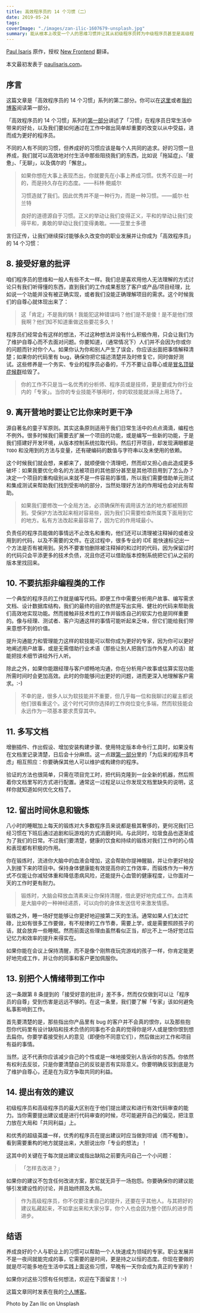 ```yaml
---
title: 高效程序员的 14 个习惯（二）
date: 2019-05-24
tags:
coverImage: "./images/zan-ilic-1607679-unsplash.jpg"
summary: 能从根本上改变一个人的思维习惯并让其从初级程序员转为中级程序员甚至是高级程序员的东西，是「习惯」。
---
```


[Paul Isaris] 原作，授权 [New Frontend](https://nextfe.com/) 翻译。

[Paul Isaris]: https://dev.to/pavlosisaris/the-14-habits-of-highly-effective-developers-part-2-2io0

本文最初发表于 [paulisaris.com](https://paulisaris.com/the-14-habits-of-highly-effective-developers-part-2/)。

## 序言

这篇文章是「高效程序员的 14 个习惯」系列的第二部分。你可以在[这里](https://nextfe.com/14-habits-of-effective-developers-1/)或者[我的博客](https://paulisaris.com/the-14-habits-of-highly-effective-developers-part-1/)阅读第一部分。

「高效程序员的 14 个习惯」系列的[第一部分](https://nextfe.com/14-habits-of-effective-developers-1/)讲述了「习惯」在程序员日常生活中带来的好处，以及我们要如何通过在工作中做出简单却重要的改变以从中受益，进而成为更好的程序员。

不同的人有不同的习惯，但养成好的习惯应该是每个人共同的追求。好的习惯一旦养成，我们就可以高效地对付生活中那些阻挠我们的东西，比如说「拖延症」、「疲惫」、「无聊」，以及偶尔的「懈怠」。

> 如果你想在大事上表现杰出，你就要先在小事上养成习惯。优秀不应是一时的，而是持久存在的态度。——科林·鲍威尔
>
> 习惯造就了我们。因此优秀并不是一种行为，而是一种习惯。——威尔·杜兰特
>
> 良好的道德源自于习惯。正义的举动让我们变得正义，平和的举动让我们变得平和，勇敢的举动让我们变得勇敢。——亚里士多德

言归正传，让我们继续探讨能够永久改变你的职业发展并让你成为「高效程序员」的 14 个习惯：

## 8. 接受好意的批评

咱们程序员的思维和一般人有些不太一样。我们总是喜欢用他人无法理解的方式讨论只有我们听得懂的东西，直到我们的工作成果惹怒了客户或产品/项目经理，比如说一个功能并没有被正确实现，或者我们没能正确理解项目的需求。这个时候我们的自尊心就体现出来了：

> 这「肯定」不是我的锅！我能犯这种错误吗？他们是不是傻！是不是他们恨我啊？他们知不知道重做这些要花多久！

程序员们经常会有这样的想法，不过这种想法并没有什么积极作用，只会让我们为了维护自尊心而不去面对问题。你要知道，（通常情况下）人们并不会因为你或你的问题而针对你个人。如果你认为你和别人产生了误会，你应该出面把事情解释清楚；如果你的代码里有 bug，确保你把它描述清楚并及时修复它，同时做好测试。这些修养是一个务实、专业的程序员必备的，千万不要让自尊心或是[冒名顶替症候群](https://zh.wikipedia.org/wiki/冒名頂替症候群)给毁了。

> 你的工作不只是当一名优秀的分析师、程序员或是技师，更是要成为你行业内的「专家」。当你的专业技能不够用时，你的软技能就派得上用场了。

## 9. 离开营地时要让它比你来时更干净

源自著名的童子军原则。其实这条原则适用于我们日常生活中的点点滴滴，编程也不例外。很多时候我们需要去扩展一个项目的功能，或是编写一些新的功能，于是我们搭建好开发环境，从版本控制系统拉取代码，然后打开项目，却发现满眼都是 `TODO` 和没用到的方法与变量，还有硬编码的数值与字符串以及未使用的依赖。

这个时候我们就会想，来都来了，就顺便做个清理吧，然而却又担心由此造成更多破坏：如果我要优化命名的方法被项目的其他部分甚至是其他项目用到了怎么办？决定一个项目的重构级别从来就不是一件容易的事情，所以我们需要借助单元测试和集成测试来帮助我们找到受影响的部分，当然处理好方法的作用域也会对此有帮助。

> 如果我们要修改一个全局方法，必须确保所有调用该方法的地方都被照顾到。受保护方法改起来相对容易些，因为我们只需要检查所属类下面用到它的地方。私有方法改起来最容易了，因为它的作用域最小。

负责任的程序员能做的事情远不止改名和重构，他们还可以清理被注释掉的或者没用到的代码，以及不需要的文件。在这过程中，很多专业的 IDE 能快速标记出一个方法是否有被用到。另外不要害怕删除被注释掉的和过时的代码，因为保留过时的代码只会平添更多的技术负债，况且你还可以借助版本控制系统把它们从之前的版本里找回来。

## 10. 不要抗拒非编程类的工作

一个典型的程序员的工作就是编写代码。即便工作中需要分析用户故事、编写需求文档、设计数据库结构，我们的最终的目的依然是写出实用、健壮的代码来帮助我们高效地实现功能。然而接触非技术性的工作并锻炼自己的软实力也是同样重要的。像与经理、测试者、客户沟通这样的事情可能听起来乏味，但它们能给我们带来意想不到的价值。

提升沟通能力和管理能力这样的软技能可以帮你成为更好的专家，因为你可以更好地阐述用户故事，或是无需借助行业术语（那些让别人把我们当作外星人的话）就能把技术细节讲给外行人听。

除此之外，如果你能跟经理与客户顺畅地沟通，你在分析用户故事或估算实现功能所需时间时会更加高效。此时的你能够问出更好的问题，进而更深入地理解客户需求。:-)

> 不幸的是，很多人以为软技能并不重要，但几乎每一位和我聊过的雇主都说他们很看重这个。这个时代可供你选择的工作岗位变化多端，然而软技能会永远作为一项基本要求贯穿其中。

## 11. 多写文档

增删插件、作出假设、增加安装构建步骤、使用特定版本命令行工具时，如果没有在文档里记录清楚，日后会十分麻烦。这一点跟[第一部分](https://nextfe.com/14-habits-of-effective-developers-1/)里的「为后来的程序员考虑」相互照应：你要确保其他人可以维护或构建你的程序。

验证的方法也很简单，只需在项目完工时，把代码克隆到一台全新的机器，然后照着你文档里写的方式进行配置。通常这一过程足以让你发现文档里缺失的说明，这样你就知道如何优化文档了。

## 12. 留出时间休息和锻炼

八小时的睡眠加上每天的锻炼对大多数程序员来说都是极其奢侈的，更何况我们已经习惯在下班后通过追剧和玩游戏的方式消磨时间。与此同时，垃圾食品也逐渐成为了我们的日常。不过我们要清楚，健康的饮食和持续的锻炼对我们工作时的心情和表现都有积极的作用。

你在锻炼时，流进你大脑中的血液会增加，这会帮助你提神醒脑，并让你更好地投入到接下来的项目中。保持身体健康能有效提高你的工作效率，而锻炼作为一种方式不仅能让你减轻体重和降低患病风险，还能提升心血管的健康程度，让你面对一天的工作时更有耐力。

> 锻炼时，大脑会释放血清素来让你保持清醒，借此更好地完成工作。血清素是大脑中的一种神经递质，可以向你的身体发送信号来激发情感。

锻炼之外，睡一场好觉能够让你更好地迎接第二天的生活。通常如果人们太过忙碌，比如有很多工作要做，有不规律的工作节奏，需要上学，或是需要照顾孩子的话，就会放弃一些睡眠。然而前面这些理由虽然看似正当，却比不上一场好觉过后记忆力和效率的提升来得实在。

如果你能在会议上保持清醒，而不是像个刚熬夜玩完游戏的孩子一样，你肯定能更好地完成工作，并让你的同事和客户更加佩服你。

## 13. 别把个人情绪带到工作中

这一条跟第 8 条提到的「接受好意的批评」差不多，然而仅仅做到可以让「程序员的自尊」受到伤害是远远不够的。在这一条里，我们要了解「专家」该如何避免私事影响到工作。

首先要清楚的是，那些指出你产品里有 bug 的客户并不会真的恨你，以及那些抱怨你代码里有设计缺陷和技术负债的同事也不会真的觉得你是坏人或是恨你恨到想去扁你。你要学着接受别人的意见（即便你不同意它们），然后做出对工作和项目有益的事情。

当然，这不代表你应该减少自己的个性或是一味地接受别人告诉你的东西。你依然有权利去反驳，只是你要清楚自己的反驳是否有实际意义。你要明确反驳到底是为了维护自尊心，还是在为双方争取共同的利益。

## 14. 提出有效的建议

初级程序员和高级程序员的最大区别在于他们提出建议和进行有效代码审查的能力。当你需要提出建议或是进行代码审查的时候，尽可能避开自己的偏见，把注意力放在大局和「共同利益」上。

和优秀的超级英雄一样，优秀的程序员在提出建议时应当做到坦诚（而不粗鲁）。看到需要重构的地方就提出来，大胆说出你「专业的想法」！

这其中的关键在于每次提出建议或指出缺陷之前要先问自己一个小问题：

> 「怎样去改进？」

如果你的建议不包含任何改进方案，那它就无异于一场抱怨。你要确保你的建议能够引发建设性的讨论，并且始终顾及大局。

> 作为高级程序员，你不仅要注重自己的提升，还要在乎其他人。与其把好的建议私藏起来，不如拿出来和大家分享，你个人也会因为整个团队的进步而进步。

## 结语

养成良好的个人与职业上的习惯可以帮助一个人快速成为领域的专家。职业发展并不是一夜间就能完成的事，它需要的是时间，更是持之以恒的态度。你现在要做的就是尽可能多地在生活中实践上面这些习惯，早晚有一天你会成为真正的专家的！

如果你对这些习惯有任何想法，欢迎在下面留言！:-)

这篇文章同时发表在我的[个人博客](https://paulisaris.com/the-14-habits-of-highly-effective-developers-part-2/)。

Photo by Zan Ilic on Unsplash
